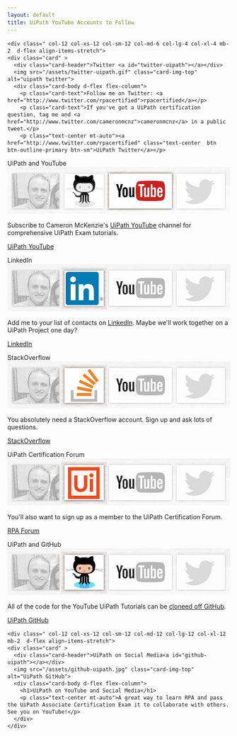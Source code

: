 ```yaml
---
layout: default
title: UiPath YouTube Accounts to Follow
---
```


<div class="row">
  
  
    <div class=" col-12 col-xs-12 col-sm-12 col-md-6 col-lg-4 col-xl-4 mb-2  d-flex align-items-stretch">
    <div class="card" >
      <div class="card-header">Twitter <a id="twitter-uipath"></a></div>
      <img src="/assets/twitter-uipath.gif" class="card-img-top" alt="uipath twitter">
      <div class="card-body d-flex flex-column">
        <p class="card-text">Follow me on Twitter: <a href="http://www.twitter.com/rpacertified">rpacertified</a></p>
        <p class="card-text">If you've got a UiPath certification question, tag me and <a href="http://www.twitter.com/cameronmcnz">cameronmcnz</a> in a public tweet.</p>
        <p class="text-center mt-auto"><a href="http://www.twitter.com/rpacertified" class="text-center  btn btn-outline-primary btn-sm">UiPath Twitter</a></p>

</div>
    </div>
  </div>
  
  
  <div class=" col-12 col-xs-12 col-sm-12 col-md-6 col-lg-4 col-xl-4 mb-2  d-flex align-items-stretch">
    <div class="card" >
      <div class="card-header">UiPath and YouTube <a id="youtube-uipath"></a></div>
      <img src="/assets/youtube-uipath.jpg" class="card-img-top" alt="uipath certification youtube">
      <div class="card-body d-flex flex-column">
        <p class="card-text">Subscribe to Cameron McKenzie's <a href="https://www.youtube.com/playlist?list=PL_RrEj88onS-QrvtnW0EQ3i7qJUbKTdJ8">UiPath YouTube</a> channel for comprehensive UiPath Exam tutorials.</p>
        <p class="text-center mt-auto"><a href="https://www.youtube.com/user/potemcam" class="text-center  btn btn-outline-primary btn-sm">UiPath YouTube</a></p>
      </div>
    </div>
  </div>
  
  
  

  
  
  
  <div class=" col-12 col-xs-12 col-sm-12 col-md-6 col-lg-4 col-xl-4 mb-2  d-flex align-items-stretch">
    <div class="card" >
      <div class="card-header">LinkedIn<a id="linkedin-uipath"></a></div>
      <img src="/assets/linkedin-uipath.jpg" class="card-img-top" alt="uipath linkedin">
      <div class="card-body d-flex flex-column">
        <p class="card-text">Add me to your list of contacts on <a href="https://www.linkedin.com/in/sergio-salerno-6455b831/">LinkedIn</a>. Maybe we'll work together on a UiPath Project one day?</p>
        <p class="text-center mt-auto"><a href="https://www.linkedin.com/in/cameronwmckenzie/" class="text-center btn btn-outline-primary btn-sm">LinkedIn</a></p>
      </div>
    </div>
  </div>
  
  <div class=" col-12 col-xs-12 col-sm-12 col-md-6 col-lg-4 col-xl-4 mb-2  d-flex align-items-stretch">
    <div class="card" >
      <div class="card-header">StackOverflow <a id="stackoverflow"></a></div>
      <img src="/assets/stackoverflow-uipath.jpg" class="card-img-top" alt="uipath on stackoverflow">
      <div class="card-body d-flex flex-column">
        <p class="card-text">You absolutely need a StackOverflow account. Sign up and ask lots of questions.</p>
        <p class="text-center mt-auto"><a href="https://stackoverflow.com/users/14185173/sergio-salerno" class="text-center btn btn-outline-primary btn-sm">StackOverflow</a></p>
      </div>
    </div>
  </div>
  
  
  <div class=" col-12 col-xs-12 col-sm-12 col-md-6 col-lg-4 col-xl-4 mb-2  d-flex align-items-stretch">
    <div class="card" >
      <div class="card-header">UiPath Certification Forum<a id="cert-forum-uipath"></a></div>
      <img src="/assets/uipath-forum.jpg" class="card-img-top" alt="uipath certification forum">
      <div class="card-body d-flex flex-column">
        <p class="card-text">You'll also want to sign up as a member to the UiPath Certification Forum.</p>
        <p class="text-center mt-auto"><a href="https://forum.uipath.com/t/uipath-certification/1144" class="text-center btn btn-outline-primary btn-sm">RPA Forum</a></p>
      </div>
    </div>
  </div>
  
  
  <div class=" col-12 col-xs-12 col-sm-12 col-md-6 col-lg-4 col-xl-4 mb-2  d-flex align-items-stretch">
    <div class="card" >
      <div class="card-header">UiPath and GitHub <a id="github-uipath"></a></div>
      <img src="/assets/github-uipath.jpg" class="card-img-top" alt="UiPath GitHub">
      <div class="card-body d-flex flex-column">
        <p class="card-text">All of the code for the YouTube UiPath Tutorials can be <a href="https://youtu.be/NiGU3Q-7iXw">cloneed off GitHub</a>.</p>
        <p class="text-center mt-auto"><a href="https://github.com/cameronmcnz/uipath-tutorials" class="text-center btn btn-outline-primary btn-sm">UiPath GitHub</a></p>
      </div>
    </div>
  </div>
  
    <div class=" col-12 col-xs-12 col-sm-12 col-md-12 col-lg-12 col-xl-12 mb-2  d-flex align-items-stretch">
    <div class="card" >
      <div class="card-header">UiPath on Social Media<a id="github-uipath"></a></div>
      <img src="/assets/github-uipath.jpg" class="card-img-top" alt="UiPath GitHub">
      <div class="card-body d-flex flex-column">
        <h1>UiPath on YouTube and Social Media</h1>
        <p class="text-center mt-auto">A great way to learn RPA and pass the UiPath Associate Certification Exam it to collaborate with others. See you on YouTube!</p>
      </div>
    </div>
  </div>
  

</div>
